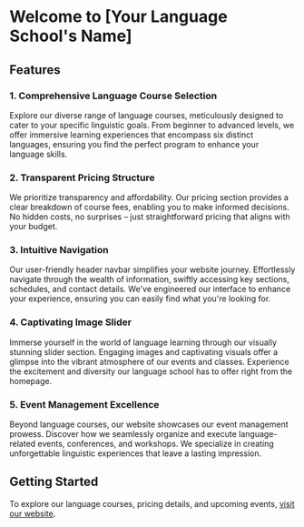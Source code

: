 # Welcome to [Your Language School's Name]

## Features

### 1. Comprehensive Language Course Selection
Explore our diverse range of language courses, meticulously designed to cater to your specific linguistic goals. From beginner to advanced levels, we offer immersive learning experiences that encompass six distinct languages, ensuring you find the perfect program to enhance your language skills.

### 2. Transparent Pricing Structure
We prioritize transparency and affordability. Our pricing section provides a clear breakdown of course fees, enabling you to make informed decisions. No hidden costs, no surprises – just straightforward pricing that aligns with your budget.

### 3. Intuitive Navigation
Our user-friendly header navbar simplifies your website journey. Effortlessly navigate through the wealth of information, swiftly accessing key sections, schedules, and contact details. We've engineered our interface to enhance your experience, ensuring you can easily find what you're looking for.

### 4. Captivating Image Slider
Immerse yourself in the world of language learning through our visually stunning slider section. Engaging images and captivating visuals offer a glimpse into the vibrant atmosphere of our events and classes. Experience the excitement and diversity our language school has to offer right from the homepage.

### 5. Event Management Excellence
Beyond language courses, our website showcases our event management prowess. Discover how we seamlessly organize and execute language-related events, conferences, and workshops. We specialize in creating unforgettable linguistic experiences that leave a lasting impression.


## Getting Started
To explore our language courses, pricing details, and upcoming events, [visit our website](https://endearing-faloodeh-e4bb2d.netlify.app/).














